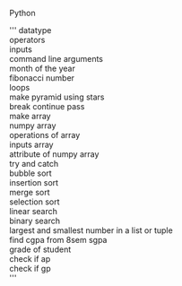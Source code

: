 Python

'''
datatype \
operators \
inputs \
command line arguments \
month of the year \
fibonacci number \
loops \
make pyramid using stars \
break continue pass \
make array \
numpy array \
operations of array \
inputs array \
attribute of numpy array \
try and catch \
bubble sort \
insertion sort \
merge sort \
selection sort \
linear search \
binary search \
largest and smallest number in a list or tuple \
find cgpa from 8sem sgpa \
grade of student \
check if ap \
check if gp \
'''
